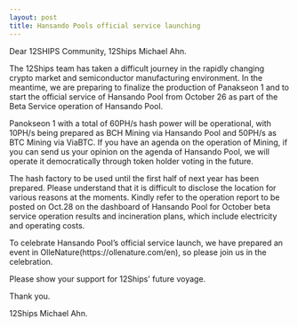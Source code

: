 ```yaml
---
layout: post
title: Hansando Pools official service launching
---
```

<!-- wp:paragraph -->
<p>Dear 12SHIPS Community, 12Ships Michael
Ahn.</p>
<!-- /wp:paragraph -->

<!-- wp:paragraph -->
<p>The 12Ships team has taken a difficult
journey in the rapidly changing crypto market and semiconductor manufacturing
environment. In the meantime, we are preparing to finalize the production of
Panakseon 1 and to start the official service of Hansando Pool from October 26
as part of the Beta Service operation of Hansando Pool.</p>
<!-- /wp:paragraph -->

<!-- wp:paragraph -->
<p>Panokseon 1 with a total of 60PH/s hash
power will be operational, with 10PH/s being prepared as BCH Mining via
Hansando Pool and 50PH/s as BTC Mining via ViaBTC. If you have an agenda on the
operation of Mining, if you can send us your opinion on the agenda of Hansando Pool,
we will operate it democratically through token holder voting in the future.</p>
<!-- /wp:paragraph -->

<!-- wp:paragraph -->
<p>The hash factory to be used until the first
half of next year has been prepared. Please understand that it is difficult to
disclose the location for various reasons at the moments. Kindly refer to the
operation report to be posted on Oct.28 on the dashboard of Hansando Pool for
October beta service operation results and incineration plans, which include
electricity and operating costs.</p>
<!-- /wp:paragraph -->

<!-- wp:paragraph -->
<p>To celebrate Hansando Pool’s official
service launch, we have prepared an event in OlleNature(https://ollenature.com/en),
so please join us in the celebration.</p>
<!-- /wp:paragraph -->

<!-- wp:paragraph -->
<p>Please show your support for 12Ships' future
voyage.</p>
<!-- /wp:paragraph -->

<!-- wp:paragraph -->
<p>Thank you.</p>
<!-- /wp:paragraph -->

<!-- wp:paragraph -->
<p>12Ships Michael Ahn.</p>
<!-- /wp:paragraph -->

<!-- wp:image {"id":1853} -->
<figure class="wp-block-image"><img src="https://12ships.com/wp-content/uploads/2019/10/PC_EVE사이즈수정-en-588x1024.jpg" alt="" class="wp-image-1853"/></figure>
<!-- /wp:image -->
